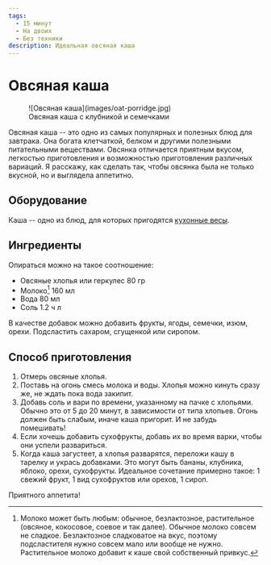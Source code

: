 ```yaml
---
tags:
  - 15 минут
  - На двоих
  - Без техники
description: Идеальная овсяная каша
---
```

# Овсяная каша

<figure markdown="span">
  ![Овсяная каша](images/oat-porridge.jpg)
  <figcaption>Овсяная каша с клубникой и семечками</figcaption>
</figure>

Овсяная каша -- это одно из самых популярных и полезных блюд для завтрака. Она богата клетчаткой, белком и другими полезными питательными веществами. Овсянка отличается приятным вкусом, легкостью приготовления и возможностью приготовления различных вариаций. Я расскажу, как сделать так, чтобы овсянка была не только вкусной, но и выглядела аппетитно.

## Оборудование

Каша -- одно из блюд, для которых пригодятся [кухонные весы](../blog/posts/kitchen-equipment.md#кухонные-весы).

## Ингредиенты

Опираться можно на такое соотношение:

- Овсяные хлопья или геркулес 80 гр
- Молоко[^1] 160 мл
- Вода 80 мл
- Соль 1.2 ч л

В качестве добавок можно добавить фрукты, ягоды, семечки, изюм, орехи. Подсластить сахаром, сгущенкой или сиропом.

## Способ приготовления

1. Отмерь овсяные хлопья.
1. Поставь на огонь смесь молока и воды. Хлопья можно кинуть сразу же, не ждать пока вода закипит.
1. Добавь соль и вари по времени, указанному на пачке с хлопьями. Обычно это от 5 до 20 минут, в зависимости от типа хлопьев. Огонь должен быть слабым, иначе каша пригорит. И не забудь помешивать!
1. Если хочешь добавить сухофрукты, добавь их во время варки, чтобы они успели развариться. 
1. Когда каша загустеет, а хлопья разварятся, переложи кашу в тарелку и укрась добавками. Это могут быть бананы, клубника, яблоко, орехи, сухофрукты. Идеальное сочетание примерно такое: 1 свежий фрукт, 1 вид сухофруктов или орехов, 1 сироп.

Приятного аппетита!

[^1]: Молоко может быть любым: обычное, безлактозное, растительное (овсяное, кокосовое, соевое и так далее). Обычное молоко совсем не сладкое. Безлактозное сладковатое на вкус, поэтому подсластителя нужно совсем мало или вообще не нужно. Растительное молоко добавит к каше свой собственный привкус.